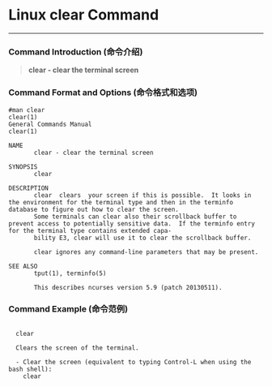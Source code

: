 # Linux clear Command
-------------------
### Command Introduction (命令介绍)
> **clear - clear the terminal screen**
### Command Format and Options (命令格式和选项)
```
#man clear
clear(1)                                                                      General Commands Manual                                                                     clear(1)

NAME
       clear - clear the terminal screen

SYNOPSIS
       clear

DESCRIPTION
       clear  clears  your screen if this is possible.  It looks in the environment for the terminal type and then in the terminfo database to figure out how to clear the screen.
       Some terminals can clear also their scrollback buffer to prevent access to potentially sensitive data.  If the terminfo entry for the terminal type contains extended capa‐
       bility E3, clear will use it to clear the scrollback buffer.

       clear ignores any command-line parameters that may be present.

SEE ALSO
       tput(1), terminfo(5)

       This describes ncurses version 5.9 (patch 20130511).
```
### Command Example (命令范例)
```

  clear

  Clears the screen of the terminal.

  - Clear the screen (equivalent to typing Control-L when using the bash shell):
    clear


```
